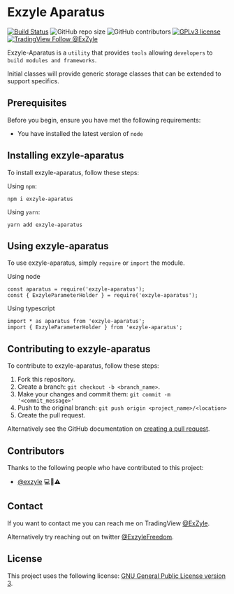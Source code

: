 # Exzyle Aparatus

[![Build Status](https://travis-ci.com/ExZyle/exzyle-aparatus.svg?branch=master)](https://travis-ci.com/ExZyle/exzyle-aparatus)
![GitHub repo size](https://img.shields.io/github/repo-size/exzyle/exzyle-aparatus)
![GitHub contributors](https://img.shields.io/github/contributors/exzyle/exzyle-aparatus)
[![GPLv3 license](https://img.shields.io/badge/License-GPLv3-blue.svg)](https://opensource.org/licenses/GPL-3.0)
[![TradingView Follow @ExZyle](https://img.shields.io/badge/TradingView-%40ExZyle-brightgreen)](https://tradingview.com/u/ExZyle)

Exzyle-Aparatus is a `utility` that provides `tools` allowing `developers` to `build modules and frameworks`.

Initial classes will provide generic storage classes that can be extended to support specifics.

## Prerequisites

Before you begin, ensure you have met the following requirements:
* You have installed the latest version of `node`

## Installing exzyle-aparatus

To install exzyle-aparatus, follow these steps:

Using `npm`:
```
npm i exzyle-aparatus
```

Using `yarn`:
```
yarn add exzyle-aparatus
```
## Using exzyle-aparatus

To use exzyle-aparatus, simply `require` or `import` the module.

Using node
```
const aparatus = require('exzyle-aparatus');
const { ExzyleParameterHolder } = require('exzyle-aparatus');
```

Using typescript
```
import * as aparatus from 'exzyle-aparatus';
import { ExzyleParameterHolder } from 'exzyle-aparatus';
```

## Contributing to exzyle-aparatus
To contribute to exzyle-aparatus, follow these steps:

1. Fork this repository.
2. Create a branch: `git checkout -b <branch_name>`.
3. Make your changes and commit them: `git commit -m '<commit_message>'`
4. Push to the original branch: `git push origin <project_name>/<location>`
5. Create the pull request.

Alternatively see the GitHub documentation on [creating a pull request](https://help.github.com/en/github/collaborating-with-issues-and-pull-requests/creating-a-pull-request).

## Contributors

Thanks to the following people who have contributed to this project:

* [@exzyle](https://github.com/exzyle) 💻📖⚠️

## Contact

If you want to contact me you can reach me on TradingView [@ExZyle](https://tradingview.com/u/ExZyle).

Alternatively try reaching out on twitter [@ExzyleFreedom](https://twitter.com/ExzyleFreedom).

## License

This project uses the following license: [GNU General Public License version 3](https://choosealicense.com/licenses/gpl-3.0/).